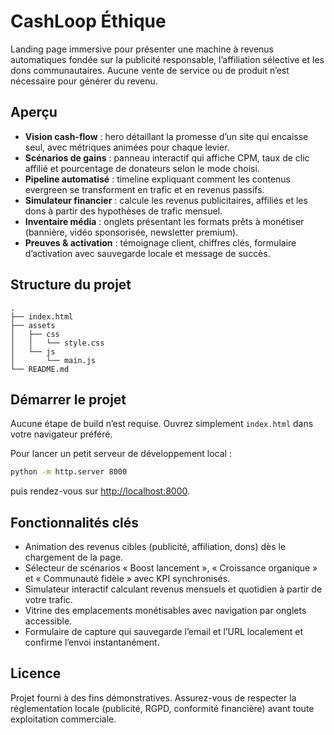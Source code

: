 # CashLoop Éthique

Landing page immersive pour présenter une machine à revenus automatiques fondée sur la publicité responsable, l’affiliation
sélective et les dons communautaires. Aucune vente de service ou de produit n’est nécessaire pour générer du revenu.

## Aperçu

- **Vision cash-flow** : hero détaillant la promesse d’un site qui encaisse seul, avec métriques animées pour chaque levier.
- **Scénarios de gains** : panneau interactif qui affiche CPM, taux de clic affilié et pourcentage de donateurs selon le mode choisi.
- **Pipeline automatisé** : timeline expliquant comment les contenus evergreen se transforment en trafic et en revenus passifs.
- **Simulateur financier** : calcule les revenus publicitaires, affiliés et les dons à partir des hypothèses de trafic mensuel.
- **Inventaire média** : onglets présentant les formats prêts à monétiser (bannière, vidéo sponsorisée, newsletter premium).
- **Preuves & activation** : témoignage client, chiffres clés, formulaire d’activation avec sauvegarde locale et message de succès.

## Structure du projet

```
.
├── index.html
├── assets
│   ├── css
│   │   └── style.css
│   └── js
│       └── main.js
└── README.md
```

## Démarrer le projet

Aucune étape de build n’est requise. Ouvrez simplement `index.html` dans votre navigateur préféré.

Pour lancer un petit serveur de développement local :

```bash
python -m http.server 8000
```

puis rendez-vous sur <http://localhost:8000>.

## Fonctionnalités clés

- Animation des revenus cibles (publicité, affiliation, dons) dès le chargement de la page.
- Sélecteur de scénarios « Boost lancement », « Croissance organique » et « Communauté fidèle » avec KPI synchronisés.
- Simulateur interactif calculant revenus mensuels et quotidien à partir de votre trafic.
- Vitrine des emplacements monétisables avec navigation par onglets accessible.
- Formulaire de capture qui sauvegarde l’email et l’URL localement et confirme l’envoi instantanément.

## Licence

Projet fourni à des fins démonstratives. Assurez-vous de respecter la réglementation locale (publicité, RGPD, conformité
financière) avant toute exploitation commerciale.
